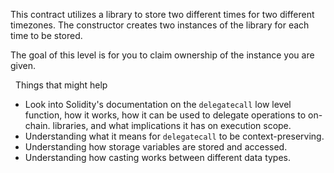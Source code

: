 This contract utilizes a library to store two different times for two different
timezones. The constructor creates two instances of the library for each time
to be stored. 

The goal of this level is for you to claim ownership of the instance you are given.

&nbsp; Things that might help
* Look into Solidity's documentation on the `delegatecall` low level function,
  how it works, how it can be used to delegate operations to on-chain.
  libraries, and what implications it has on execution scope.
* Understanding what it means for `delegatecall` to be context-preserving. 
* Understanding how storage variables are stored and accessed. 
* Understanding how casting works between different data types. 
